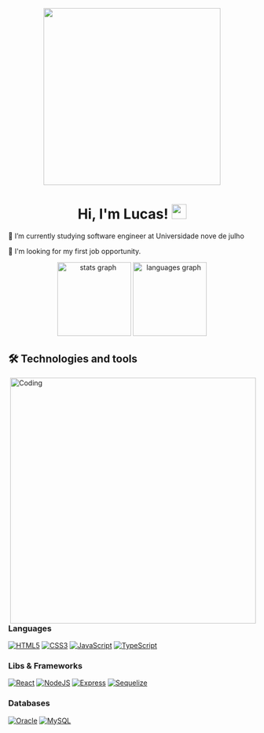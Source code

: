 <div align="center">
  <img height="360" src="https://cdnb.artstation.com/p/assets/images/images/012/524/999/large/zaki-aby-closeup.jpg?1535222863"  />
</div>

<!-- Presentation -->
<h1 align="center"> Hi, I'm Lucas! <img src="https://raw.githubusercontent.com/MartinHeinz/MartinHeinz/master/wave.gif" width="30px"> </h1>  

<p>
  🌱 I’m currently studying software engineer at Universidade nove de julho
  
  🔎 I'm looking for my first job opportunity.
</p>
<div align="center">
  <img src="https://github-readme-stats.vercel.app/api?username=LuccasLuna&hide_title=false&hide_rank=false&show_icons=true&include_all_commits=true&count_private=true&disable_animations=false&theme=blueberry&locale=en&hide_border=false" height="150" alt="stats graph"  />
  <img src="https://github-readme-stats.vercel.app/api/top-langs?username=LuccasLuna&locale=en&hide_title=false&layout=compact&card_width=320&langs_count=5&theme=blueberry&hide_border=false" height="150" alt="languages graph"  />
</div>


<h2> 🛠 Technologies and tools </h2> 

<img align="right" alt="Coding" width="500" src="https://media.giphy.com/media/v1.Y2lkPTc5MGI3NjExeTF3ejE0bHhneDZ4eHo1NXNrY242cTBsYTU5dnlucnJtbXRkZGFlOCZlcD12MV9pbnRlcm5hbF9naWZfYnlfaWQmY3Q9Zw/KA593kO0JvXMs/giphy.gif">

### Languages
[<img alt="HTML5" src="https://img.shields.io/badge/html5%20-%23E34F26.svg?&style=for-the-badge&logo=html5&logoColor=white"/>](https://developer.mozilla.org/en-US/docs/Web/HTML) 
[<img alt="CSS3" src="https://img.shields.io/badge/css3%20-%231572B6.svg?&style=for-the-badge&logo=css3&logoColor=white"/>](https://developer.mozilla.org/en-US/docs/Web/CSS) 
[<img alt="JavaScript" src="https://img.shields.io/badge/javascript%20-%23323330.svg?&style=for-the-badge&logo=javascript&logoColor=%23F7DF1E"/>](https://developer.mozilla.org/en-US/docs/Web/javascript) 
[<img alt="TypeScript" src="https://img.shields.io/badge/typescript%20-%23007ACC.svg?&style=for-the-badge&logo=typescript&logoColor=white"/>](https://www.typescriptlang.org/) 

### Libs & Frameworks
[<img alt="React" src="https://img.shields.io/badge/react%20-%2320232a.svg?&style=for-the-badge&logo=react&logoColor=%2361DAFB"/>](https://react.dev/) 
[<img alt="NodeJS" src="https://img.shields.io/badge/node.js%20-%2343853D.svg?&style=for-the-badge&logo=node.js&logoColor=white"/>](https://nodejs.org/en/) 
[<img alt="Express" src="https://img.shields.io/badge/express.js-%23404d59.svg?style=for-the-badge&logo=express&logoColor=%2361DAFB"/>](https://expressjs.com/)
[<img alt="Sequelize" src="https://img.shields.io/badge/Sequelize-52B0E7?style=for-the-badge&logo=Sequelize&logoColor=white"/>](https://sequelize.org/)


### Databases
[<img alt="Oracle" src ="https://img.shields.io/badge/Oracle-F80000?style=for-the-badge&logo=oracle&logoColor=white"/>](https://www.oracle.com/) 
[<img alt="MySQL" src="https://img.shields.io/badge/mysql-%2300f.svg?style=for-the-badge&logo=mysql&logoColor=white"/>](https://www.mysql.com/) 

###




